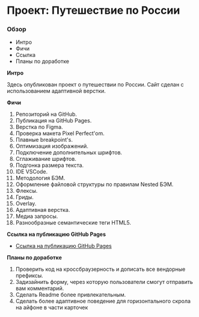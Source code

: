 # Проект: Путешествие по России

### Обзор
* Интро
* Фичи
* Ссылка
* Планы по доработке

**Интро**

Здесь опубликован проект о путешествии по России.
Сайт сделан с использованием адаптивной верстки.

**Фичи**

1. Репозиторий на GitHub.
2. Публикация на GitHub Pages.
3. Верстка по Figma.
4. Проверка макета Pixel Perfect'om.
5. Плавные breakpoint's.
6. Оптимизация изображений.
7. Подключение дополнительных шрифтов.
8. Сглаживание шрифтов.
9. Подгонка размера текста.
10. IDE VSCode.
11. Методология БЭМ.
12. Оформление файловой структуры по правилам Nested БЭМ.
13. Флексы.
14. Гриды.
15. Overlay.
16. Адаптивная верстка.
17. Медиа запросы.
18. Разнообразные семантические теги HTML5.

**Ссылка на публикацию GitHub Pages**

* [Ссылка на публикацию GitHub Pages](https://atadrakula.github.io/russian-travel/)

**Планы по доработке**

1. Проверить код на кроссбраузерность и дописать все вендорные префиксы.
2. Задизайнить форму, через которую пользователи смогут отправить вам комментарий.
3. Сделать Readme более привлекательным.
4. Сделать более адаптивное поведение для горизонтального скрола на айфоне в части карточек
